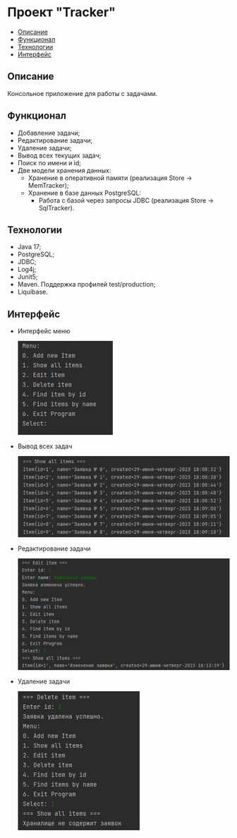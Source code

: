 # Проект "Tracker"

* [Описание](#описание)
* [Функционал](#функционал)
* [Технологии](#технологии)
* [Интерфейс](#интерфейс)

## Описание

Консольное приложение для работы с задачами.

## Функционал

* Добавление задачи;
* Редактирование задачи;
* Удаление задачи;
* Вывод всех текущих задач;
* Поиск по имени и id;
* Две модели хранения данных:
    - Хранение в оперативной памяти (реализация Store -> MemTracker);
    - Хранение в базе данных PostgreSQL:
        - Работа с базой через запросы JDBC (реализация Store -> SqlTracker).

## Технологии

* Java 17;
* PostgreSQL;
* JDBC;
* Log4j;
* Junit5;
* Maven. Поддержка профилей test/production;
* Liquibase.

## Интерфейс

* Интерфейс меню

  ![Screenshot](screenshots/MENU.png)

* Вывод всех задач

  ![Screenshot](screenshots/ShowAll.png)

* Редактирование задачи

  ![Screenshot](screenshots/Edit.png)

* Удаление задачи

  ![Screenshot](screenshots/Delete.png)